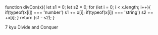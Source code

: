 function divCon(x){
let s1 = 0;
let s2 = 0;
for (let i = 0; i < x.length; i++){
  if(typeof(x[i]) === 'number') s1 += x[i];
  if(typeof(x[i]) === 'string') s2 += +x[i];
}
return (s1 - s2);
}

7 kyu
Divide and Conquer
